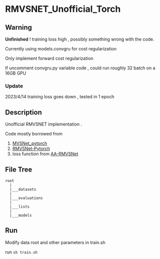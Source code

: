 # RMVSNET_Unofficial_Torch
## Warning
**Unfinished** ! training loss high , possibly something wrong with the code.

Currently using models.convgru for cost regularization

Only implement forward cost regularization

If uncomment convgru.py variable code , could run roughly 32 batch on a 16GB GPU 

### Update 
2023/4/14 training loss goes down , tested in 1 epoch

## Description
Unofficial RMVSNET implementation .

Code mostly borrowed from  
1. [MVSNet_pytorch](https://github.com/xy-guo/MVSNet_pytorch)
2. [RMVSNet-Pytorch](https://github.com/leejaeyong7/RMVSNet-Pytorch)
3. loss function from  [AA-RMVSNet](https://github.com/QT-Zhu/AA-RMVSNet)  

## File Tree
```
root
  |
  |___datasets
  |
  |___evaluations
  |
  |___lists
  |
  |___models
 ```
 
 ## Run
 Modify data root and other parameters in train.sh
 
 run `sh train.sh`
